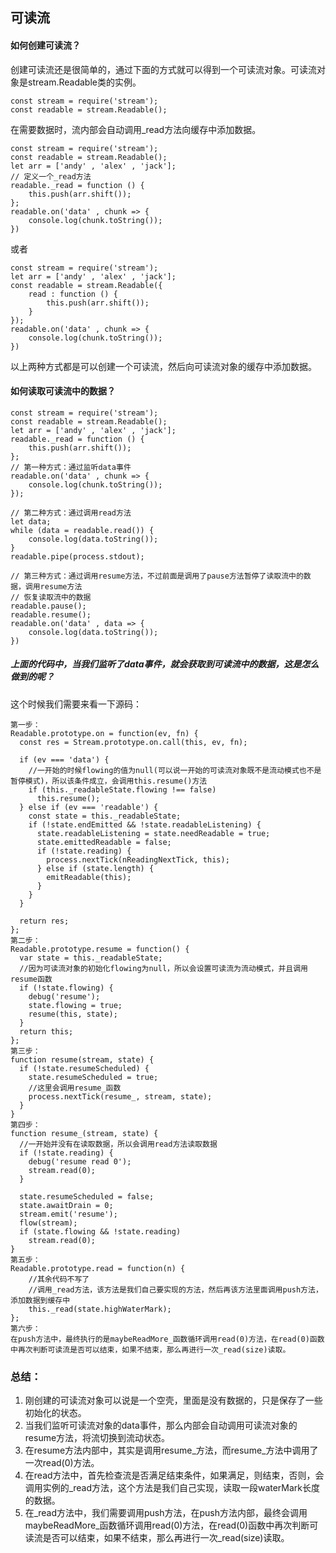 ## 可读流
#### 如何创建可读流？
创建可读流还是很简单的，通过下面的方式就可以得到一个可读流对象。可读流对象是stream.Readable类的实例。
```
const stream = require('stream');
const readable = stream.Readable();
```
在需要数据时，流内部会自动调用_read方法向缓存中添加数据。
```
const stream = require('stream');
const readable = stream.Readable();
let arr = ['andy' , 'alex' , 'jack'];
// 定义一个_read方法
readable._read = function () {
	this.push(arr.shift());
};
readable.on('data' , chunk => {
	console.log(chunk.toString());
})
```
或者
```
const stream = require('stream');
let arr = ['andy' , 'alex' , 'jack'];
const readable = stream.Readable({
	read : function () {
		this.push(arr.shift());
	}
});
readable.on('data' , chunk => {
	console.log(chunk.toString());
})
```
以上两种方式都是可以创建一个可读流，然后向可读流对象的缓存中添加数据。
#### 如何读取可读流中的数据？
```
const stream = require('stream');
const readable = stream.Readable();
let arr = ['andy' , 'alex' , 'jack'];
readable._read = function () {
	this.push(arr.shift());
};
// 第一种方式：通过监听data事件
readable.on('data' , chunk => {
	console.log(chunk.toString());
});

// 第二种方式：通过调用read方法
let data;
while (data = readable.read()) {
	console.log(data.toString());
}
readable.pipe(process.stdout);

// 第三种方式：通过调用resume方法，不过前面是调用了pause方法暂停了读取流中的数据，调用resume方法
// 恢复读取流中的数据
readable.pause();
readable.resume();
readable.on('data' , data => {
	console.log(data.toString());
})
```
##### 上面的代码中，当我们监听了data事件，就会获取到可读流中的数据，这是怎么做到的呢？
这个时候我们需要来看一下源码：

```
第一步：
Readable.prototype.on = function(ev, fn) {
  const res = Stream.prototype.on.call(this, ev, fn);

  if (ev === 'data') {
    //一开始的时候flowing的值为null(可以说一开始的可读流对象既不是流动模式也不是暂停模式)，所以该条件成立，会调用this.resume()方法
    if (this._readableState.flowing !== false)
      this.resume();
  } else if (ev === 'readable') {
    const state = this._readableState;
    if (!state.endEmitted && !state.readableListening) {
      state.readableListening = state.needReadable = true;
      state.emittedReadable = false;
      if (!state.reading) {
        process.nextTick(nReadingNextTick, this);
      } else if (state.length) {
        emitReadable(this);
      }
    }
  }

  return res;
};
第二步：
Readable.prototype.resume = function() {
  var state = this._readableState;
  //因为可读流对象的初始化flowing为null，所以会设置可读流为流动模式，并且调用resume函数
  if (!state.flowing) {
    debug('resume');
    state.flowing = true;
    resume(this, state);
  }
  return this;
};
第三步：
function resume(stream, state) {
  if (!state.resumeScheduled) {
    state.resumeScheduled = true;
    //这里会调用resume_函数
    process.nextTick(resume_, stream, state);
  }
}
第四步：
function resume_(stream, state) {
  //一开始并没有在读取数据，所以会调用read方法读取数据
  if (!state.reading) {
    debug('resume read 0');
    stream.read(0);
  }

  state.resumeScheduled = false;
  state.awaitDrain = 0;
  stream.emit('resume');
  flow(stream);
  if (state.flowing && !state.reading)
    stream.read(0);
}
第五步：
Readable.prototype.read = function(n) {
    //其余代码不写了
    //调用_read方法，该方法是我们自己要实现的方法，然后再该方法里面调用push方法，添加数据到缓存中
    this._read(state.highWaterMark);
};
第六步：
在push方法中，最终执行的是maybeReadMore_函数循环调用read(0)方法，在read(0)函数中再次判断可读流是否可以结束，如果不结束，那么再进行一次_read(size)读取。
```
### 总结：
1. 刚创建的可读流对象可以说是一个空壳，里面是没有数据的，只是保存了一些初始化的状态。
2. 当我们监听可读流对象的data事件，那么内部会自动调用可读流对象的resume方法，将流切换到流动状态。
3. 在resume方法内部中，其实是调用resume_方法，而resume_方法中调用了一次read(0)方法。
4. 在read方法中，首先检查流是否满足结束条件，如果满足，则结束，否则，会调用实例的_read方法，这个方法是我们自己实现，读取一段waterMark长度的数据。
5. 在_read方法中，我们需要调用push方法，在push方法内部，最终会调用maybeReadMore_函数循环调用read(0)方法，在read(0)函数中再次判断可读流是否可以结束，如果不结束，那么再进行一次_read(size)读取。




